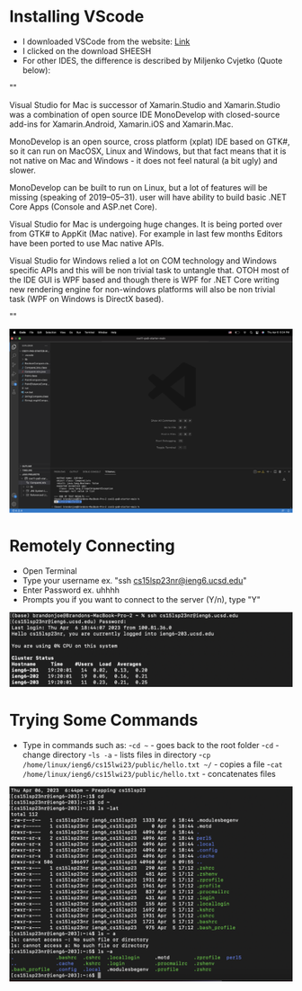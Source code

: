 # Installing VScode

* I downloaded VSCode from the website: [Link](https://code.visualstudio.com/download)
* I clicked on the download SHEESH
* For other IDES, the difference is described by Miljenko Cvjetko (Quote below):

""

Visual Studio for Mac is successor of Xamarin.Studio and Xamarin.Studio was a combination of open source IDE MonoDevelop with closed-source add-ins for Xamarin.Android, Xamarin.iOS and Xamarin.Mac.

MonoDevelop is an open source, cross platform (xplat) IDE based on GTK#, so it can run on MacOSX, Linux and Windows, but that fact means that it is not native on Mac and Windows - it does not feel natural (a bit ugly) and slower.

MonoDevelop can be built to run on Linux, but a lot of features will be missing (speaking of 2019–05–31). user will have ability to build basic .NET Core Apps (Console and ASP.net Core).

Visual Studio for Mac is undergoing huge changes. It is being ported over from GTK# to AppKit (Mac native). For example in last few months Editors have been ported to use Mac native APIs.

Visual Studio for Windows relied a lot on COM technology and Windows specific APIs and this will be non trivial task to untangle that. OTOH most of the IDE GUI is WPF based and though there is WPF for .NET Core writing new rendering engine for non-windows platforms will also be non trivial task (WPF on Windows is DirectX based).

""

![image](assets/VScode.png)

# Remotely Connecting

* Open Terminal
* Type your username ex. "ssh cs15lsp23nr@ieng6.ucsd.edu"
* Enter Password ex. uhhhh
* Prompts you if you want to connect to the server (Y/n), type "Y"

![image](assets/RemotelyConnecting.png)

# Trying Some Commands

* Type in commands such as:
-`cd ~` - goes back to the root folder
-`cd` - change directory
-`ls -a` - lists files in directory
-`cp /home/linux/ieng6/cs15lwi23/public/hello.txt ~/` - copies a file
-`cat /home/linux/ieng6/cs15lwi23/public/hello.txt` - concatenates files

![image](assets/TryingSomeCommands.png)
